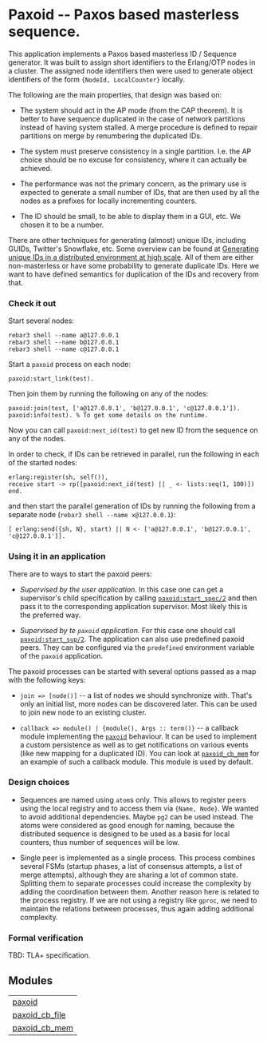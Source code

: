 

# Paxoid -- Paxos based masterless sequence. #

This application implements a Paxos based masterless ID / Sequence generator.
It was built to assign short identifiers to the Erlang/OTP nodes in a cluster.
The assigned node identifiers then were used to generate object identifiers
of the form `{NodeId, LocalCounter}` locally.

The following are the main properties, that design was based on:

* The system should act in the AP mode (from the CAP theorem).
It is better to have sequence duplicated in the case of network
partitions instead of having system stalled. A merge procedure
is defined to repair partitions on merge by renumbering the
duplicated IDs.

* The system must preserve consistency in a single partition.
I.e. the AP choice should be no excuse for consistency, where
it can actually be achieved.

* The performance was not the primary concern, as the primary use
is expected to generate a small number of IDs, that are then
used by all the nodes as a prefixes for locally incrementing
counters.

* The ID should be small, to be able to display them in a GUI, etc.
We chosen it to be a number.

There are other techniques for generating (almost) unique IDs,
including GUIDs, Twitter's Snowflake, etc. Some overview can
be found at [Generating unique IDs in a distributed environment at high scale](https://www.callicoder.com/distributed-unique-id-sequence-number-generator/).
All of them are either non-masterless or have some probability
to generate duplicate IDs. Here we want to have defined semantics
for duplication of the IDs and recovery from that.


### <a name="Check_it_out">Check it out</a> ###

Start several nodes:

```
rebar3 shell --name a@127.0.0.1
rebar3 shell --name b@127.0.0.1
rebar3 shell --name c@127.0.0.1
```

Start a `paxoid` process on each node:

```
paxoid:start_link(test).
```

Then join them by running the following on any of the nodes:

```
paxoid:join(test, ['a@127.0.0.1', 'b@127.0.0.1', 'c@127.0.0.1']).
paxoid:info(test). % To get some details on the runtime.
```

Now you can call `paxoid:next_id(test)` to get new ID from the sequence
on any of the nodes.

In order to check, if IDs can be retrieved in parallel, run the following
in each of the started nodes:

```
erlang:register(sh, self()),
receive start -> rp([paxoid:next_id(test) || _ <- lists:seq(1, 100)]) end.
```

and then start the parallel generation of IDs by running the following
from a separate node (`rebar3 shell --name x@127.0.0.1`):

```
[ erlang:send({sh, N}, start) || N <- ['a@127.0.0.1', 'b@127.0.0.1', 'c@127.0.0.1']].
```


### <a name="Using_it_in_an_application">Using it in an application</a> ###

There are to ways to start the paxoid peers:

* _Supervised by the user application._ In this case one can get a supervisor's
    child specification by calling [`paxoid:start_spec/2`](paxoid.md#start_spec-2) and then pass
it to the corresponding application supervisor.
Most likely this is the preferred way.

* _Supervised by te `paxoid` application._ For this case one should call [`paxoid:start_sup/2`](paxoid.md#start_sup-2).
    The application can also use predefined paxoid peers. They can be configured
    via the `predefined` environment variable of the `paxoid` application.

The paxoid processes can be started with several options passed as a map with the following keys:

* `join => [node()]` -- a list of nodes we should synchronize with.
That's only an initial list, more nodes can be discovered later.
This can be used to join new node to an existing cluster.

* `callback => module() | {module(), Args :: term()}` -- a callback
    module implementing the [`paxoid`](paxoid.md) behaviour. It can be used to
    implement a custom persistence as well as to get notifications
    on various events (like new mapping for a duplicated ID).
    You can look at [`paxoid_cb_mem`](paxoid_cb_mem.md) for an example of such
a callback module. This module is used by default.


### <a name="Design_choices">Design choices</a> ###

* Sequences are named using `atom`s only. This allows to register peers
    using the local registry and to access them via `{Name, Node}`.
    We wanted to avoid additional dependencies. Maybe `pg2` can be used instead.
The atoms were considered as good enough for naming, because the distributed
sequence is designed to be used as a basis for local counters, thus number of
sequences will be low.

* Single peer is implemented as a single process. This process combines several
    FSMs (startup phases, a list of consensus attempts, a list of merge attempts),
    although they are sharing a lot of common state. Splitting them to separate
    processes could increase the complexity by adding the coordination between them.
    Another reason here is related to the process registry. If we are not using
    a registry like `gproc`, we need to maintain the relations between processes,
thus again adding additional complexity.


### <a name="Formal_verification">Formal verification</a> ###

TBD: TLA+ specification.


## Modules ##


<table width="100%" border="0" summary="list of modules">
<tr><td><a href="paxoid.md" class="module">paxoid</a></td></tr>
<tr><td><a href="paxoid_cb_file.md" class="module">paxoid_cb_file</a></td></tr>
<tr><td><a href="paxoid_cb_mem.md" class="module">paxoid_cb_mem</a></td></tr></table>

